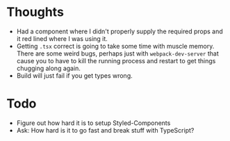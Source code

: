 # Thoughts

-   Had a component where I didn't properly supply the required props and it red lined where I was using it.
-   Getting `.tsx` correct is going to take some time with muscle memory. There are some weird bugs, perhaps just with `webpack-dev-server` that cause you to have to kill the running process and restart to get things chugging along again.
-   Build will just fail if you get types wrong.

# Todo

-   Figure out how hard it is to setup Styled-Components
-   Ask: How hard is it to go fast and break stuff with TypeScript?
